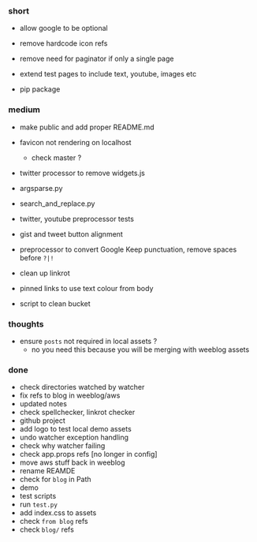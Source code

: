 ### short

- allow google to be optional
- remove hardcode icon refs
- remove need for paginator if only a single page

- extend test pages to include text, youtube, images etc
- pip package

### medium

- make public and add proper README.md

- favicon not rendering on localhost
  - check master ?
- twitter processor to remove widgets.js
- argsparse.py
- search_and_replace.py
- twitter, youtube preprocessor tests
- gist and tweet button alignment
- preprocessor to convert Google Keep punctuation, remove spaces before `?|!`
- clean up linkrot
- pinned links to use text colour from body
- script to clean bucket

### thoughts

- ensure `posts` not required in local assets ?
  - no you need this because you will be merging with weeblog assets

### done

- check directories watched by watcher
- fix refs to blog in weeblog/aws
- updated notes
- check spellchecker, linkrot checker
- github project
- add logo to test local demo assets
- undo watcher exception handling
- check why watcher failing
- check app.props refs [no longer in config]
- move aws stuff back in weeblog
- rename REAMDE
- check for `blog` in Path
- demo
- test scripts
- run `test.py`
- add index.css to assets
- check `from blog` refs
- check `blog/` refs

